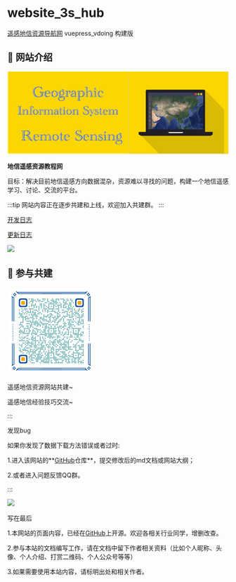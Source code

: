 # website_3s_hub
[遥感地信资源导航网](https://github.com/ruiduobao/ruiduobao.com) vuepress_vdoing 构建版

## 🌄 网站介绍
![](./docs/.vuepress/public/javascript-illustration.png)

**地信遥感资源教程网**



目标：解决目前地信遥感方向数据混杂，资源难以寻找的问题，构建一个地信遥感学习、讨论、交流的平台。



:::tip
网站内容正在逐步共建和上线，欢迎加入共建群。
:::



[开发日志](https://docs.qq.com/doc/DTUlDbWp4dlJyZHZE)

[更新日志]()



<img src="https://gitee.com/kitmyfaceplease/image_upload/raw/master/image/共建者.png">

## 🌌 参与共建

<img src="./docs/.vuepress/public/img/wechat_group.png" alt="扫码加入微信群" style="zoom:50%;" />

遥感地信资源网站共建~

遥感地信经验技巧交流~

:::

发现bug

如果你发现了数据下载方法错误或者过时:

1.进入该网站的**[GitHub](https://github.com/ruiduobao/ruiduobao.com.git)仓库**，提交修改后的md文档或网站大纲；

2.或者进入问题反馈QQ群。

:::



<img src="https://gitee.com/kitmyfaceplease/image_upload/raw/master/image/%E5%9C%B0%E4%BF%A1%E9%81%A5%E6%84%9F%E5%AF%BC%E8%88%AA%E7%BD%91-%E9%97%AE%E9%A2%98%E5%8F%8D%E9%A6%88%E7%BE%A4%E7%BE%A4%E8%81%8A%E4%BA%8C%E7%BB%B4%E7%A0%81.png">

写在最后

1.本网站的页面内容，已经在[GitHub](https://github.com/ruiduobao/ruiduobao.com.git)上开源。欢迎各相关行业同学，增删改查。

2.参与本站的文档编写工作，请在文档中留下作者相关资料（比如个人昵称、头像、个人介绍、打赏二维码、个人公众号等等）

3.如果需要使用本站内容，请标明出处和相关作者。
